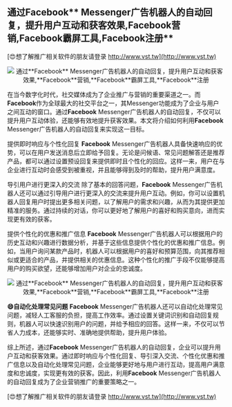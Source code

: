## **通过**Facebook** Messenger广告机器人的自动回复，提升用户互动和获客效果,**Facebook**营销,**Facebook**霸屏工具,**Facebook**注册**

[😍想了解推广相关软件的朋友请登录 http://www.vst.tw](http://www.vst.tw)

 <center><img src="https://vst.tw/MP4/tuiguang/png/5.png" alt="通过**Facebook** Messenger广告机器人的自动回复，提升用户互动和获客效果,**Facebook**营销,**Facebook**霸屏工具,**Facebook**注册"></center>

在当今数字化时代，社交媒体成为了企业推广与营销的重要渠道之一。而**Facebook**作为全球最大的社交平台之一，其Messenger功能成为了企业与用户之间互动的窗口。通过**Facebook** Messenger广告机器人的自动回复，不仅可以提升用户互动体验，还能够有效地提升获客效果。本文将介绍如何利用**Facebook** Messenger广告机器人的自动回复来实现这一目标。

提供即时响应与个性化回复
**Facebook** Messenger广告机器人具备快速响应的优势，可以在用户发送消息后立即给予回复。无论是问候语、常见问题解答还是推荐产品，都可以通过设置预设回复来提供即时且个性化的回应。这样一来，用户在与企业进行互动时会感受到被重视，并且能够得到及时的帮助，提升用户满意度。

导引用户进行更深入的交流
除了基本的回答问题，**Facebook** Messenger广告机器人还可以通过引导用户进行更深入的交流来提升用户互动。例如，你可以设置机器人回复用户时提出更多相关问题，以了解用户的需求和兴趣，从而为其提供更加精准的服务。通过持续的对话，你可以更好地了解用户的喜好和购买意向，进而实现更有效的获客。

提供个性化的优惠和推广信息
**Facebook** Messenger广告机器人可以根据用户的历史互动和兴趣进行数据分析，并基于这些信息提供个性化的优惠和推广信息。例如，当用户询问某款产品时，机器人可以根据用户的喜好和预算范围，向其推荐相似或更适合的产品，并提供相关的优惠信息。这种个性化的推广手段不仅能够提高用户的购买欲望，还能够增加用户对企业的忠诚度。

 <center><img src="https://vst.tw/MP4/tuiguang/png/5.png" alt="通过**Facebook** Messenger广告机器人的自动回复，提升用户互动和获客效果,**Facebook**营销,**Facebook**霸屏工具,**Facebook**注册"></center>

**😄自动化处理常见问题**
**Facebook** Messenger广告机器人还可以自动化处理常见问题，减轻人工客服的负担，提高工作效率。通过设置关键词识别和自动回复规则，机器人可以快速识别用户的问题，并给予相应的回答。这样一来，不仅可以节省人力成本，还能够实时、准确地提供帮助，提升用户体验。

综上所述，通过**Facebook** Messenger广告机器人的自动回复，企业可以提升用户互动和获客效果。通过即时响应与个性化回复、导引深入交流、个性化优惠和推广信息以及自动化处理常见问题，企业能够更好地与用户进行互动，提高用户满意度和忠诚度，实现更有效的获客。因此，利用**Facebook** Messenger广告机器人的自动回复成为了企业营销推广的重要策略之一。

[😍想了解推广相关软件的朋友请登录 http://www.vst.tw](http://www.vst.tw)



